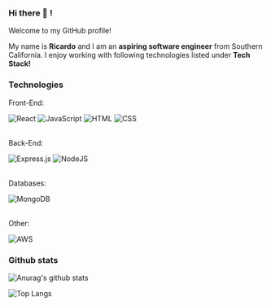 ### Hi there 👋 !

Welcome to my GitHub profile!

<div>
My name is <strong>Ricardo</strong> and I am an <strong> aspiring software engineer</strong> from Southern California. I enjoy working with following technologies listed under <strong>Tech Stack!</strong>
</div>


### Technologies

<div>
  <div>
    <p>Front-End:</p>
      <img alt="React" src="https://img.shields.io/badge/React-61DAFB?logo=react&logoColor=black&style=for-the-badge" />
      <img alt="JavaScript" src="https://img.shields.io/badge/JavaScript-F7DF1E?logo=JavaScript&logoColor=black&style=for-the-badge" />  
      <img alt="HTML" src="https://img.shields.io/badge/HTML-E34F26?logo=html5&logoColor=white&style=for-the-badge" />
      <img alt="CSS" src="https://img.shields.io/badge/CSS-1572B6?logo=css3&logoColor=white&style=for-the-badge" />
  </div>
    <br>
  <div>
    <p>Back-End:</p>
      <img alt="Express.js" src="https://img.shields.io/badge/express.js-%23404d59.svg?style=for-the-badge&logo=express&logoColor=%2361DAFB"/>
      <img alt="NodeJS" src="https://img.shields.io/badge/NodeJS-088A51?logo=Node.js&logoColor=white&style=for-the-badge" />
  </div>
    <br>
  <div>
    <p>Databases:</p>
      <img alt="MongoDB" src="https://img.shields.io/badge/MongoDB-47A248?logo=mongodb&logoColor=white&style=for-the-badge" />
  </div>
    <br>
  <div>
    <p>Other:</p>
      <img alt="AWS" src="https://img.shields.io/badge/AWS-%23FF9900.svg?style=for-the-badge&logo=amazon-aws&logoColor=white"/>
  </div>
</div>


### Github stats

![Anurag's github stats](https://github-readme-stats.vercel.app/api?username=RightNxw&count_private=true&show_icons=true&theme=tokyonight)

![Top Langs](https://github-readme-stats.vercel.app/api/top-langs/?username=RightNxw&theme=tokyonight)
